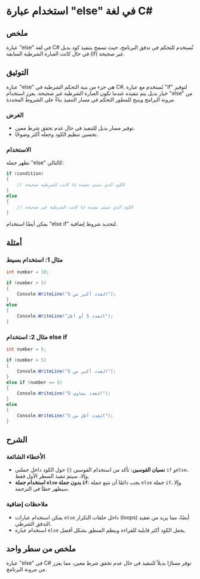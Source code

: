 <!--
Meta Description: # استخدام عبارة "else" في لغة C# ## ملخص عبارة "else" في لغة C# تُستخدم للتحكم في تدفق البرنامج، حيث تسمح بتنفيذ كود بديل في حال كانت العبارة الشرطية ...
Meta Keywords: else, استخدام, عبارة, الشرطية, الكود
-->

# استخدام عبارة "else" في لغة C#

## ملخص
عبارة "else" في لغة C# تُستخدم للتحكم في تدفق البرنامج، حيث تسمح بتنفيذ كود بديل في حال كانت العبارة الشرطية السابقة (if) غير صحيحة. 

## التوثيق
عبارة "else" هي جزء من بنية التحكم الشرطية في C#. تُستخدم مع عبارة "if" لتوفير خيار بديل يتم تنفيذه عندما تكون العبارة الشرطية غير صحيحة. يعزز استخدام "else" من مرونة البرامج ويتيح للمطور التحكم في مسار التنفيذ بناءً على الشروط المحددة.

### الغرض
- توفير مسار بديل للتنفيذ في حال عدم تحقق شرط معين.
- تحسين تنظيم الكود وجعله أكثر وضوحًا.

### الاستخدام
تظهر جملة "else" كالتالي:

```csharp
if (condition)
{
    // الكود الذي سيتم تنفيذه إذا كانت الشرطية صحيحة
}
else
{
    // الكود الذي سيتم تنفيذه إذا كانت الشرطية غير صحيحة
}
```

يمكن أيضًا استخدام "else if" لتحديد شروط إضافية.

## أمثلة
### مثال 1: استخدام بسيط
```csharp
int number = 10;

if (number > 5)
{
    Console.WriteLine("العدد أكبر من 5");
}
else
{
    Console.WriteLine("العدد 5 أو أقل");
}
```

### مثال 2: استخدام else if
```csharp
int number = 5;

if (number > 5)
{
    Console.WriteLine("العدد أكبر من 5");
}
else if (number == 5)
{
    Console.WriteLine("العدد يساوي 5");
}
else
{
    Console.WriteLine("العدد أقل من 5");
}
```

## الشرح
### الأخطاء الشائعة
- **نسيان القوسين**: تأكد من استخدام القوسين `{}` حول الكود داخل جملتي `if` و`else`، وإلا، سيتم تنفيذ السطر الأول فقط.
- **استخدام جملة `else` بدون جملة `if`**: يجب دائمًا أن تتبع جملة `else` جملة `if`، وإلا سيظهر خطأ في الترجمة.

### ملاحظات إضافية
- يمكن استخدام عبارات `else` داخل حلقات التكرار (loops) أيضًا، مما يزيد من تعقيد التدفق الشرطي.
- استخدام عبارة `else` يجعل الكود أكثر قابلية للقراءة وينظم المنطق بشكل أفضل.

## ملخص من سطر واحد
عبارة "else" في C# توفر مسارًا بديلاً للتنفيذ في حال عدم تحقق شرط معين، مما يعزز من مرونة البرنامج.